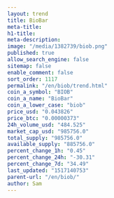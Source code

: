 ```yaml
---
layout: trend
title: BioBar
meta-title: 
h1-title: 
meta-description: 
image: "/media/1382739/biob.png"
published: true
allow_search_engine: false
sitemap: false
enable_comment: false
sort_order: 1117
permalink: "/en/biob/trend.html"
coin_a_symbol: "BIOB"
coin_a_name: "BioBar"
coin_a_lower_case: "biob"
price_usd: "0.043826"
price_btc: "0.00000373"
24h_volume_usd: "484.525"
market_cap_usd: "985756.0"
total_supply: "985756.0"
available_supply: "885756.0"
percent_change_1h: "0.45"
percent_change_24h: "-30.31"
percent_change_7d: "34.49"
last_updated: "1517140753"
parent-url: "/en/biob/"
author: Sam
---
```


